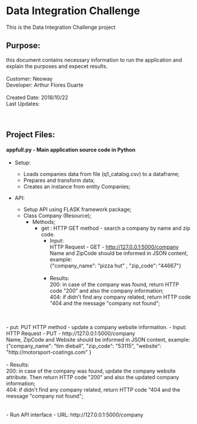 # Data Integration Challenge
This is the Data Integration Challenge project<br />

## Purpose: 
  this document contains necessary information to run the application and explain the purposes and expecet results.<br />
<br />
Customer: Neoway <br />
Developer: Arthur Flores Duarte <br />
<br />
Created Date: 2018/10/22 <br />
Last Updates:  <br />
<br />
<br />
## Project Files:
  ####  appfull.py - Main application source code in Python
- Setup: 
  - Loads companies data from file (q1_catalog.csv) to a dataframe;
  - Prepares and transform data;<br />
  - Creates an instance from entity Companies;

- API:
  - Setup API using FLASK framework package;
  - Class Company (Resource);
    - Methods;
      - get : HTTP GET method - search a company by name and zip code.
        - Input: <br />
              HTTP Request - GET - http://127.0.0.1:5000/company<br />
              Name and ZipCode should be informed in JSON content, example:<br />
                {"company_name": "pizza hut" , "zip_code": "44667"}<br />
              <br />
        - Results: <br />
              200: in case of the company was found, return HTTP code "200" and also the company information;<br />
              404: if didn't find any company related, return HTTP code "404 and the message "company not found";<br />
<br />
<br />                          
      - put: PUT HTTP method - update a company website information.
        - Input: <br />
            HTTP Request - PUT - http://127.0.0.1:5000/company <br />
            Name, ZipCode and Website should be informed in JSON content, example: <br />
            {"company_name": "tim dieball", "zip_code": "53115", "website": "http://motorsport-coatings.com" } <br />
<br />
        - Results: <br />
            200: in case of the company was found, update the company website attribute. Then return HTTP code "200" and also the updated company information;<br />
            404: if didn't find any company related, return HTTP code "404 and the message "company not found"; <br />
<br />
<br />
  - Run API interface
    - URL: http://127.0.0.1:5000/company
<br />
